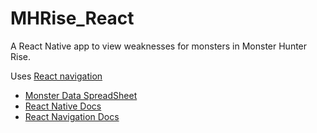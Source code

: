 # MHRise_React
A React Native app to view weaknesses for monsters in Monster Hunter Rise.

Uses [React navigation](https://reactnavigation.org/)

* [Monster Data SpreadSheet](https://docs.google.com/spreadsheets/d/1-wHituf-MDc_-AatjYbkgFz9OpqKu3X7N9rF69Aw8do/edit?usp=sharing)
* [React Native Docs](https://reactnative.dev/docs/getting-started)
* [React Navigation Docs](https://reactnavigation.org/docs/getting-started)
